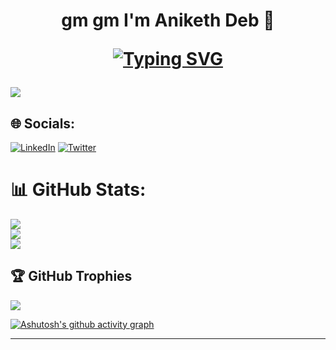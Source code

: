 <h1 align="center">gm gm I'm Aniketh Deb 👋
  

  [![Typing SVG](https://readme-typing-svg.herokuapp.com?font=poppins&size=23&duration=4000&color=F714ED&lines=FullStack+Web3+Developer;Passionate+About+ML+And+DeepLearning)](https://git.io/typing-svg)
</h1>


[![](https://visitcount.itsvg.in/api?id=AnikethDeb2004&icon=6&color=2)](https://visitcount.itsvg.in)


## 🌐 Socials:
 [![LinkedIn](https://img.shields.io/badge/LinkedIn-%230077B5.svg?logo=linkedin&logoColor=white)](https://linkedin.com/in/https://www.linkedin.com/in/aniketh-deb-/) [![Twitter](https://img.shields.io/badge/Twitter-%231DA1F2.svg?logo=Twitter&logoColor=white)](https://twitter.com/https://twitter.com/aniketh_deb) 





# 📊 GitHub Stats:
![](https://github-readme-stats.vercel.app/api?username=AnikethDeb2004&theme=blueberry&hide_border=false&include_all_commits=true&count_private=true)<br/>
![](https://github-readme-streak-stats.herokuapp.com/?user=AnikethDeb2004&theme=blueberry&hide_border=false)<br/>
![](https://github-readme-stats.vercel.app/api/top-langs/?username=AnikethDeb2004&theme=blueberry&hide_border=false&include_all_commits=true&count_private=true&layout=compact)

## 🏆 GitHub Trophies
![](https://github-profile-trophy.vercel.app/?username=AnikethDeb2004&theme=gruvbox&no-frame=false&no-bg=false&margin-w=4)

[![Ashutosh's github activity graph](https://github-readme-activity-graph.vercel.app/graph?username=AnikethDeb2004&bg_color=000000&color=ffffff&line=9e4c98&point=2e2d2d&area=true&hide_border=true)](https://github.com/ashutosh00710/github-readme-activity-graph)


---

